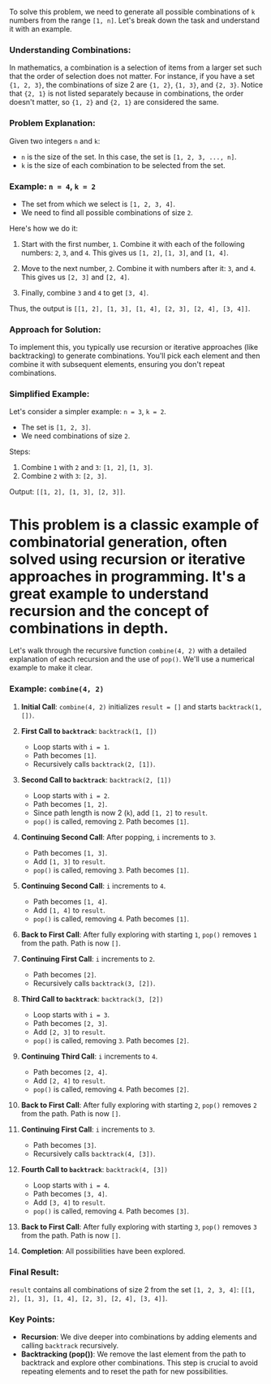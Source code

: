 To solve this problem, we need to generate all possible combinations of `k` numbers from the range `[1, n]`. Let's break down the task and understand it with an example.

### Understanding Combinations:

In mathematics, a combination is a selection of items from a larger set such that the order of selection does not matter. For instance, if you have a set `{1, 2, 3}`, the combinations of size 2 are `{1, 2}`, `{1, 3}`, and `{2, 3}`. Notice that `{2, 1}` is not listed separately because in combinations, the order doesn't matter, so `{1, 2}` and `{2, 1}` are considered the same.

### Problem Explanation:

Given two integers `n` and `k`:
- `n` is the size of the set. In this case, the set is `[1, 2, 3, ..., n]`.
- `k` is the size of each combination to be selected from the set.

### Example: `n = 4`, `k = 2`

- The set from which we select is `[1, 2, 3, 4]`.
- We need to find all possible combinations of size `2`.

Here's how we do it:

1. Start with the first number, `1`. Combine it with each of the following numbers: `2`, `3`, and `4`. This gives us `[1, 2]`, `[1, 3]`, and `[1, 4]`.

2. Move to the next number, `2`. Combine it with numbers after it: `3`, and `4`. This gives us `[2, 3]` and `[2, 4]`.

3. Finally, combine `3` and `4` to get `[3, 4]`.

Thus, the output is `[[1, 2], [1, 3], [1, 4], [2, 3], [2, 4], [3, 4]]`.

### Approach for Solution:

To implement this, you typically use recursion or iterative approaches (like backtracking) to generate combinations. You'll pick each element and then combine it with subsequent elements, ensuring you don't repeat combinations.

### Simplified Example:

Let's consider a simpler example: `n = 3`, `k = 2`.

- The set is `[1, 2, 3]`.
- We need combinations of size `2`.

Steps:
1. Combine `1` with `2` and `3`: `[1, 2]`, `[1, 3]`.
2. Combine `2` with `3`: `[2, 3]`.

Output: `[[1, 2], [1, 3], [2, 3]]`.

This problem is a classic example of combinatorial generation, often solved using recursion or iterative approaches in programming. It's a great example to understand recursion and the concept of combinations in depth.
====================
Let's walk through the recursive function `combine(4, 2)` with a detailed explanation of each recursion and the use of `pop()`. We'll use a numerical example to make it clear.

### Example: `combine(4, 2)`

1. **Initial Call**: `combine(4, 2)` initializes `result = []` and starts `backtrack(1, [])`.

2. **First Call to `backtrack`**: `backtrack(1, [])`
   - Loop starts with `i = 1`.
   - Path becomes `[1]`.
   - Recursively calls `backtrack(2, [1])`.

3. **Second Call to `backtrack`**: `backtrack(2, [1])`
   - Loop starts with `i = 2`.
   - Path becomes `[1, 2]`.
   - Since path length is now 2 (`k`), add `[1, 2]` to `result`.
   - `pop()` is called, removing `2`. Path becomes `[1]`.

4. **Continuing Second Call**: After popping, `i` increments to `3`.
   - Path becomes `[1, 3]`.
   - Add `[1, 3]` to `result`.
   - `pop()` is called, removing `3`. Path becomes `[1]`.

5. **Continuing Second Call**: `i` increments to `4`.
   - Path becomes `[1, 4]`.
   - Add `[1, 4]` to `result`.
   - `pop()` is called, removing `4`. Path becomes `[1]`.

6. **Back to First Call**: After fully exploring with starting `1`, `pop()` removes `1` from the path. Path is now `[]`.

7. **Continuing First Call**: `i` increments to `2`.
   - Path becomes `[2]`.
   - Recursively calls `backtrack(3, [2])`.

8. **Third Call to `backtrack`**: `backtrack(3, [2])`
   - Loop starts with `i = 3`.
   - Path becomes `[2, 3]`.
   - Add `[2, 3]` to `result`.
   - `pop()` is called, removing `3`. Path becomes `[2]`.

9. **Continuing Third Call**: `i` increments to `4`.
   - Path becomes `[2, 4]`.
   - Add `[2, 4]` to `result`.
   - `pop()` is called, removing `4`. Path becomes `[2]`.

10. **Back to First Call**: After fully exploring with starting `2`, `pop()` removes `2` from the path. Path is now `[]`.

11. **Continuing First Call**: `i` increments to `3`.
    - Path becomes `[3]`.
    - Recursively calls `backtrack(4, [3])`.

12. **Fourth Call to `backtrack`**: `backtrack(4, [3])`
    - Loop starts with `i = 4`.
    - Path becomes `[3, 4]`.
    - Add `[3, 4]` to `result`.
    - `pop()` is called, removing `4`. Path becomes `[3]`.

13. **Back to First Call**: After fully exploring with starting `3`, `pop()` removes `3` from the path. Path is now `[]`.

14. **Completion**: All possibilities have been explored.

### Final Result:
`result` contains all combinations of size 2 from the set `[1, 2, 3, 4]`: `[[1, 2], [1, 3], [1, 4], [2, 3], [2, 4], [3, 4]]`.

### Key Points:
- **Recursion**: We dive deeper into combinations by adding elements and calling `backtrack` recursively.
- **Backtracking (pop())**: We remove the last element from the path to backtrack and explore other combinations. This step is crucial to avoid repeating elements and to reset the path for new possibilities.